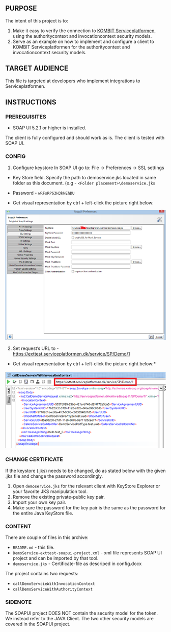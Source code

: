 ## PURPOSE

The intent of this project is to:
1. Make it easy to verify the connection to [KOMBIT Serviceplatformen](https://www.serviceplatformen.dk), 
using the authoritycontext and invocationcontext security models.
2. Serve as an example on how to implement and configure a client to KOMBIT Serviceplatformen for the 
authoritycontext and invocationcontext security models.

## TARGET AUDIENCE

This file is targeted at developers who implement integrations to Serviceplatformen.

## INSTRUCTIONS

### PREREQUISITES

 * SOAP UI 5.2.1 or higher is installed.
 
The client is fully configured and should work as is. The client is tested with SOAP UI.

### CONFIG

1.	Configure keystore
In SOAP UI go to:
File -> Preferences -> SSL settings
-	Key Store field. Specify the path to demoservice.jks located in same folder as this document. (e.g -
`<Folder placement>\demoservice.jks`
-	Password -  `wRFsRP63H3kNEhDU`

-   Get visual representation by ctrl + left-click the picture right below:

![alt tag](resource/Certificate.png)

2.	Set request’s URL to - https://exttest.serviceplatformen.dk/service/SP/Demo/1

-   Get visual representation by ctrl + left-click the picture right below:*

![alt tag](resource/Endpoint.png)

### CHANGE CERTIFICATE

If the keystore (.jks) needs to be changed, do as stated below with the given .jks file and change 
the password accordingly.

1. Open `demoservice.jks` for the relevant client with KeyStore Explorer or your favorite JKS manipulation tool.
2. Remove the existing private-public key pair.
3. Import your own key pair.
4. Make sure the password for the key pair is the same as the password for the entire Java KeyStore file.

### CONTENT

There are couple of files in this archive:

- `README.md` - this file.
- `DemoService-exttest-soapui-project.xml` - xml file represents SOAP UI project and can be imported by that tool.
- `demoservice.jks` - Certificate-file as descriped in config.docx

The project contains two requests:
- `callDemoServcieWithInvocationContext`
- `callDemoServiceWithAuthorityContext`

### SIDENOTE
The SOAPUI project DOES NOT contain the security model for the token. We instead refer to the JAVA Client. 
The two other security models are covered in the SOAPUI project.